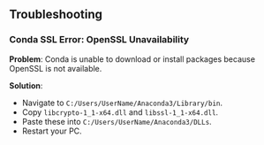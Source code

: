 ## Troubleshooting

### Conda SSL Error: OpenSSL Unavailability

**Problem**: Conda is unable to download or install packages because OpenSSL is not available.

**Solution**:
- Navigate to `C:/Users/UserName/Anaconda3/Library/bin`.
- Copy `libcrypto-1_1-x64.dll` and `libssl-1_1-x64.dll`.
- Paste these into `C:/Users/UserName/Anaconda3/DLLs`.
- Restart your PC.
